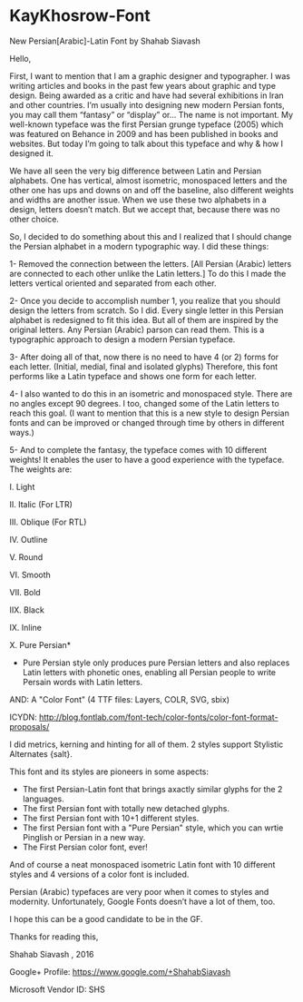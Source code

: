 # KayKhosrow-Font
New Persian[Arabic]-Latin Font by Shahab Siavash

Hello,

First, I want to mention that I am a graphic designer and typographer. I was writing articles and books in the past few years about graphic and type design. Being awarded as a critic and have had several exhibitions in Iran and other countries. I’m usually into designing new modern Persian fonts, you may call them “fantasy” or “display” or… The name is not important. My well-known typeface was the first Persian grunge typeface (2005) which was featured on Behance in 2009 and has been published in books and websites.
But today I’m going to talk about this typeface and why & how I designed it.

We have all seen the very big difference between Latin and Persian alphabets. One has vertical, almost isometric, monospaced letters and the other one has ups and downs on and off the baseline, also different weights and widths are another issue. When we use these two alphabets in a design, letters doesn’t match. But we accept that, because there was no other choice.

So, I decided to do something about this and I realized that I should change the Persian alphabet in a modern typographic way. I did these things:

1- Removed the connection between the letters. [All Persian (Arabic) letters are connected to each other unlike the Latin letters.] To do this I made the letters vertical oriented and separated from each other.

2- Once you decide to accomplish number 1, you realize that you should design the letters from scratch. So I did. Every single letter in this Persian alphabet is redesigned to fit this idea. But all of them are inspired by the original letters. Any Persian (Arabic) parson can read them. This is a typographic approach to design a modern Persian typeface.

3- After doing all of that, now there is no need to have 4 (or 2) forms for each letter. (Initial, medial, final and isolated glyphs) Therefore, this font performs like a Latin typeface and shows one form for each letter.

4- I also wanted to do this in an isometric and monospaced style. There are no angles except 90 degrees. I too, changed some of the Latin letters to reach this goal. (I want to mention that this is a new style to design Persian fonts and can be improved or changed through time by others in different ways.)

5- And to complete the fantasy, the typeface comes with 10 different weights! It enables the user to have a good experience with the typeface. The weights are:

I. Light 

II. Italic (For LTR)

III. Oblique (For RTL)

IV. Outline 

V. Round

VI. Smooth

VII. Bold

IIX. Black

IX. Inline

X. Pure Persian*

* Pure Persian style only produces pure Persian letters and also replaces Latin letters with phonetic ones, enabling all Persian people to write Persain words with Latin letters.

AND: A "Color Font" (4 TTF files: Layers, COLR, SVG, sbix)

ICYDN: http://blog.fontlab.com/font-tech/color-fonts/color-font-format-proposals/

I did metrics, kerning and hinting for all of them. 2 styles support Stylistic Alternates {salt}.

This font and its styles are pioneers in some aspects:

- The first Persian-Latin font that brings axactly similar glyphs for the 2 languages.
- The first Persian font with totally new detached glyphs. 
- The first Persian font with 10+1 different styles.
- The first Persian font with a "Pure Persian" style, which you can wrtie Pinglish or Persian in a new way.
- The First Persian color font, ever!

And of course a neat monospaced isometric Latin font with 10 different styles and 4 versions of a color font is included.

Persian (Arabic) typefaces are very poor when it comes to styles and modernity. Unfortunately, Google Fonts doesn’t have a lot of them, too.

I hope this can be a good candidate to be in the GF.

Thanks for reading this,

Shahab Siavash , 2016

Google+ Profile: 
https://www.google.com/+ShahabSiavash

Microsoft Vendor ID: SHS

